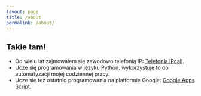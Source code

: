 ```yaml
---
layout: page
title: /about
permalink: /about/
---
```



## Takie tam!

* Od wielu lat zajmowałem się zawodowo telefonią IP: [Telefonia IPcall](https://developers.google.com/sheets/api/guides/concepts#a1_notation).
* Ucze się programowania w języku [Python](https://www.python.org/), wykorzystuje to do automatyzacji mojej codziennej pracy.
* Ucze sie też ostatnio programowania na platformie Google: [Google Apps Script](https://developers.google.com/apps-script/overview).


